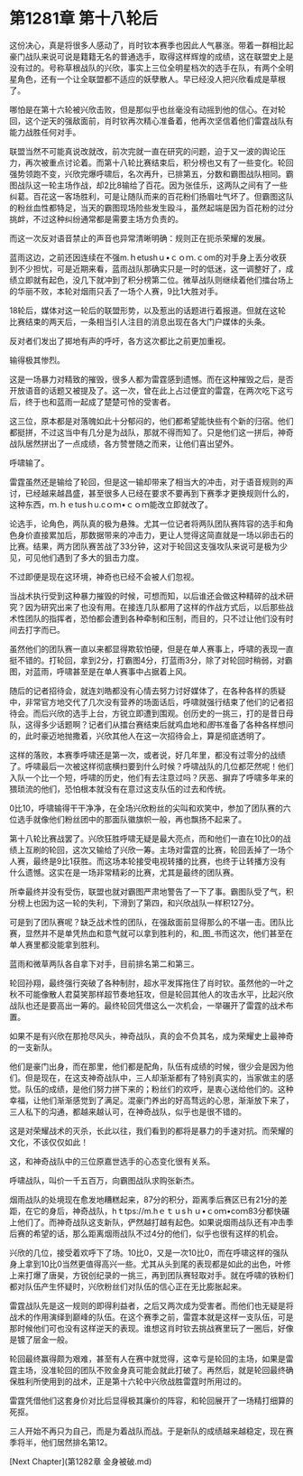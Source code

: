 # 第1281章 第十八轮后

这份决心，真是将很多人感动了，肖时钦本赛季也因此人气暴涨。带着一群相比起豪门战队来说可说是籍籍无名的普通选手，取得这样辉煌的成绩，这在联盟史上是没有过的。号称草根战队的兴欣，事实上三位全明星档次的选手在队，有两个全明星角色，还有一个让全联盟都不适应的妖孽散人。早已经没人把兴欣看成是草根了。

哪怕是在第十六轮被兴欣击败，但是那似乎也丝毫没有动摇到他的信心。在对轮回，这个逆天的强敌面前，肖时钦再次精心准备着，他再次坚信着他们雷霆战队有能力战胜任何对手。

联盟当然不可能真说改就改，前次完就一直在研究的问题，迫于又一波的舆论压力，再次被重点讨论着。而第十八轮比赛结束后，积分榜也又有了一些变化。轮回强势领跑不变，兴欣完爆呼啸后，名次再升，已排第五，分数和霸图战队相同。霸图战队这一轮主场作战，却2比8输给了百花。因为张佳乐，这两队之间有了一些纠葛。百花这一客场胜利，可是让随队而来的百花粉们扬眉吐气坏了。但霸图这队的粉丝血性都特足，当天的霸图现场险些发生殴斗，虽然起端是因为百花粉的过分挑衅，不过这种纠纷通常都是需要主场方负责的。

而这一次反对语音禁止的声音也异常清晰明确：规则正在扼杀荣耀的发展。

蓝雨这边，之前还因连续在不强m.ｈetushｕ•ｃｏｍ.ｃom的对手身上丢分收获到不少担忧，可是近期来看，蓝雨战队那确实只是一时的低迷，这一调整好了，成绩立即就有起色，没几下就冲到了积分榜第二位。微草战队则继续着他们擂台场上的华丽不败，本轮对烟雨只丢了一场个人赛，9比1大胜对手。

18轮后，媒体对这一轮后的联盟形势，以及惹出的话题进行着报道。但就在这轮比赛结束的两天后，一条相当引人注目的消息出现在各大门户媒体的头条。

反对者们发出了掷地有声的呼吁，各方这次都比之前更加重视。

输得极其惨烈。

这是一场暴力对精致的摧毁，很多人都为雷霆感到遗憾。而在这种摧毁之后，是否开放语音的话题又被提及了。这一次，曾在此上占过便宜的雷霆，在两次吃下这亏后，终于也和蓝雨一起成了楚楚可怜的受害者。

这三位，原本都是对落魄如此十分郁闷的，他们都希望能快些有个新的归宿。他们都挺拼，不过这当中有几分是为战队，那就不得而知了。只是他们这一拼后，神奇战队居然拼出了一点成绩，各方赞誉随之而来，让他们喜出望外。

呼啸输了。

雷霆虽然还是输给了轮回，但是这一输却带来了相当大的冲击，对于语音规则的声讨，已经越来越昌盛，甚至很多人已经在要求不要再到下赛季才更换规则什么的，这种东西，ｍ.ｈｅtusｈu.cｏｍ•ｃｏｍ能改立即就改了。

论选手，论角色，两队真的极为悬殊。尤其一位记者将两队团队赛阵容的选手和角色身价直接累加后，那数据带来的冲击力，更让人觉得这简直就是一场以卵击石的比赛。结果，两方团队赛苦战了33分钟，这对于轮回这支强攻队来说可是极为少见，可见他们遇到了多大的狙击力度。

不过即便是现在这环境，神奇也已经不会被人们忽视。

当战术执行受到这种暴力摧毁的时候，可想而知，以后谁还会做这种精碎的战术研究？因为研究出来了也没有用。在接连几队都用了这样的作战方式后，以后那些战术性团队的指挥者，恐怕都会遭到各种牵制和压制，而目的，只不过让他们没有时间去打字而已。

虽然他们的团队赛一直以来都显得欺软怕硬，但是在单人赛事上，呼啸的表现一直挺不错的。打轮回，拿到2分，打霸图4分，打蓝雨3分，除了对轮回时稍弱，对霸图，对蓝雨，呼啸甚至是在单人赛事中占据着上风。

随后的记者招待会，就连刘皓都没有心情去努力讨好媒体了，在各种各样的质疑中，非常官方地交代了几次没有营养的场面话后，呼啸就强行结束了他们的记者招待会。而后兴欣的选手上台，方锐立即遭到围观。创历史的一挑三，打的是昔日母队，这得多少话题啊？记者们从擂台赛结束后就鸡血地和*图*书准备了各种各样想问的，此时豪迈地抛撒着，兴欣其他人在这一次招待会上，算是彻底透明了。

这样的落败，本赛季呼啸还是第一次，或者说，好几年里，都没有过零分的战绩了。呼啸最后一次被这样彻底横扫要到什么时候？呼啸战队的几位都茫然呢！他们入队一个比一个短，呼啸的历史，他们有去注意过吗？厌恶、摒弃了呼啸多年来的猥琐流的他们，恐怕根本就没有在意过这支队伍的过去和传统。

0比10，呼啸输得干干净净，在全场兴欣粉丝的尖叫和欢笑中，参加了团队赛的六位选手就像他们粉丝团中的那面队徽旗帜一般，再也飘扬不起来了。

第十八轮比赛战罢了。兴欣狂胜呼啸无疑是最大亮点，而和他们一直在10比0的战绩上互刷的轮回，这次又输给了兴欣一筹。主场对雷霆的比赛，轮回丢掉了一场个人赛，最终是9比1获胜。而这场本轮接受电视转播的比赛，也终于让转播方没有什么遗憾。这实在是一场非常精彩的比赛，尤其是最终的团队赛。

所幸最终并没有受伤，联盟也就对霸图严肃地警告了一下了事。霸图队受了气，积分榜上也因为这一轮的失利，下滑到了第四，和兴欣战队一样积127分。

可是到了团队赛呢？缺乏战术性的团队，在强敌面前显得那么的不堪一击。团队比赛，显然并不是单凭热血和意气就可以拿到胜利的，和_图_书而这次，他们甚至在单人赛里都没能拿到胜利。

蓝雨和微草两队各自拿下对手，目前排名第二和第三。

轮回孙翔，最终强行突破了各种制肘，超水平发挥拖住了肖时钦。虽然他的一叶之秋不可能像散人君莫笑那样超节奏地狂攻，但是轮回其他人的攻击水平，比起兴欣战队也还是要高出一筹的。最终轮回凭借这么一次机会，一举碾开了雷霆的战术布置。

如果不是有兴欣在那抢尽风头，神奇战队，真的会不负其名，成为荣耀史上最神奇的一支新队。

他们是豪门出身，而在那里，他们都是配角，队伍有成绩的时候，很少会是因为他们。但是现在，在这支神奇战队中，三人却渐渐都有了特别真实的，当家做主的感觉。队伍的成绩，是他们努力拼下来的；粉丝们的欢呼，是衷心送给他们的。这种幸福，让他们渐渐感觉到了满足。混豪门养出的好高骛远的心思，渐渐放下来了，三人私下的沟通，都越来越认可，在神奇战队，似乎也是很不错的。

这是对荣耀战术的灭杀，长此以往，我们看到的都将是暴力的手速对抗。而荣耀的文化，不该仅仅如此！

这，和神奇战队中的三位原嘉世选手的心态变化很有关系。

呼啸战队，叫价一千五百万，向霸图战队求购张新杰。

烟雨战队的处境现在愈发地糟糕起来，87分的积分，距离季后赛区已有21分的差距，在它的身后，神奇战队，hｔtps://m.hｅｔｕsｈｕ•ｃoｍ•coｍ83分都快碾上他们了。而神奇战队这支新队，俨然越打越有起色。如果说烟雨战队还有冲击季后赛的希望的话，那么距离烟雨战队不过4分的他们，似乎也很有这样的机会。

兴欣的几位，接受着欢呼下了场。10比0，又是一次10比0，而在呼啸这样的强队身上拿到10比0当然更值得高兴一些。尤其从头到尾的表现都是如此的出色，叶修上来打爆了唐昊，方锐创纪录的一挑三，再到团队赛轻取对手。就在呼啸的铁粉们都对队伍产生怀疑时，兴欣粉丝们对队伍的信心正在无比膨胀起来。

雷霆战队先是这一规则的即得利益者，之后又两次成为受害者。而他们也无疑是将战术的作用演绎到巅峰的队伍。在这个赛季之前，雷霆本就是这样一支队伍，可是那时候他们可也没有这样逆天的表现。谁想这肖时钦去挑战赛里玩了一圈后，好像是镀了层金一般。

轮回最终赢得颇为艰难，甚至有人在赛中就觉得，这幸亏是轮回的主场，如果是雷霆主场，没准轮回的团队不败金身真可能会就此打破了。再然后，就是轮回最终确保胜利所使用到的战术，正是第十六轮中兴欣战胜雷霆时所用过的。

雷霆凭借他们这套身价对比后显得极其廉价的阵容，和轮回展开了一场精打细算的死抠。

三人开始不再只为自己，而是为着战队而战。于是新队的成绩越来越稳定，现在赛季将半，他们居然排名第12。



[Next Chapter](第1282章 金身被破.md)